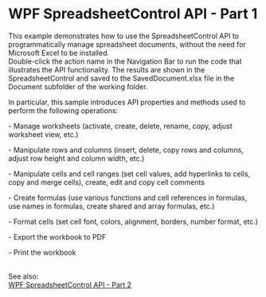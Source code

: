# WPF SpreadsheetControl API - Part 1


<p>This example demonstrates how to use the SpreadsheetControl API to programmatically manage spreadsheet documents, without the need for Microsoft Excel to be installed. <br> Double-click the action name in the Navigation Bar to run the code that illustrates the API functionality. The results are shown in the SpreadsheetControl and saved to the SavedDocument.xlsx file in the Document subfolder of the working folder.</p>
<p>In particular, this sample introduces API properties and methods used to perform the following operations:</p>
<p>- Manage worksheets (activate, create, delete, rename, copy, adjust worksheet view, etc.)</p>
<p>- Manipulate rows and columns (insert, delete, copy rows and columns, adjust row height and column width, etc.)</p>
<p>- Manipulate cells and cell ranges (set cell values, add hyperlinks to cells, copy and merge cells), create, edit and copy cell comments</p>
<p>- Create formulas (use various functions and cell references in formulas, use names in formulas, create shared and array formulas, etc.)</p>
<p>- Format cells (set cell font, colors, alignment, borders, number format, etc.)</p>
<p>- Export the workbook to PDF</p>
<p>- Print the workbook</p>
<br> See also:<br><a href="https://www.devexpress.com/Support/Center/p/E4944">WPF SpreadsheetControl API - Part 2</a>

<br/>


